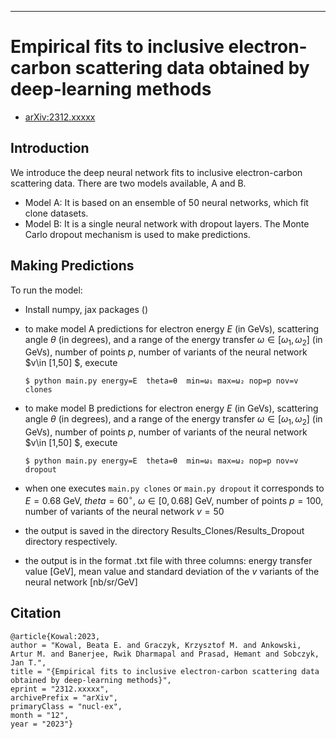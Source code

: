 -----
# Empirical fits to inclusive electron-carbon scattering data obtained by deep-learning methods

* [arXiv:2312.xxxxx](https://arxiv.org/abs/2312.xxxxx)

## Introduction

We introduce the deep neural network fits to inclusive electron-carbon scattering data. There are two models available, A and B.

* Model A:
    It is based on an ensemble of 50 neural networks, which fit clone datasets.
* Model B:
    It is a single neural network with dropout layers. The Monte Carlo dropout mechanism is used to make predictions.

## Making Predictions 

To run the model:
* Install numpy, jax packages ()
* to make model A predictions for electron energy $E$ (in GeVs), scattering angle $\theta$ (in degrees), and a range of the energy transfer $\omega \in[\omega_1,\omega_2]$  (in GeVs), number of points $p$, number of variants of the neural network $v\in [1,50] $,
    execute 
  ```
  $ python main.py energy=E  theta=θ  min=ω₁ max=ω₂ nop=p nov=v clones
  ```
* to make model B predictions for electron energy $E$ (in GeVs), scattering angle $\theta$ (in degrees), and a range of the energy transfer $\omega \in[\omega_1,\omega_2]$  (in GeVs), number of points $p$, number of variants of the neural network $v\in [1,50] $,
    execute 
  ```
  $ python main.py energy=E  theta=θ  min=ω₁ max=ω₂ nop=p nov=v dropout
  ```
* when one executes  `main.py clones` or `main.py dropout` it corresponds to $E=0.68$ GeV, $theta=60^{\circ}$, $\omega \in [0,0.68]$ GeV, number of points $p=100$, number of variants of the neural network $v=50$

* the output is saved in the directory Results_Clones/Results_Dropout directory respectively.
* the output is in the format .txt file with three columns: energy transfer value [GeV], mean value and standard deviation of the $v$ variants of the neural network [nb/sr/GeV]


## Citation
    @article{Kowal:2023,
    author = "Kowal, Beata E. and Graczyk, Krzysztof M. and Ankowski, Artur M. and Banerjee, Rwik Dharmapal and Prasad, Hemant and Sobczyk, Jan T.",
    title = "{Empirical fits to inclusive electron-carbon scattering data obtained by deep-learning methods}",
    eprint = "2312.xxxxx",
    archivePrefix = "arXiv",
    primaryClass = "nucl-ex",
    month = "12",
    year = "2023"}
   
